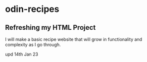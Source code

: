 # odin-recipes

## Refreshing my HTML Project
I will make a basic recipe website that will grow in functionality and complexity as I go through.

upd 14th Jan 23